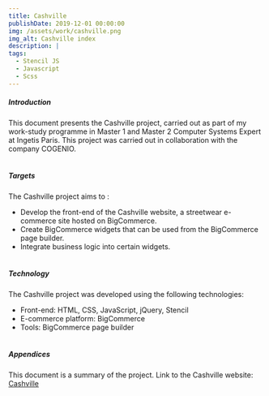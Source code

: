 ```yaml
---
title: Cashville
publishDate: 2019-12-01 00:00:00
img: /assets/work/cashville.png
img_alt: Cashville index
description: |
tags:
  - Stencil JS
  - Javascript
  - Scss
---
```


##### Introduction
This document presents the Cashville project, carried out as part of my work-study programme in Master 1 and Master 2 Computer Systems Expert at Ingetis Paris. This project was carried out in collaboration with the company COGENIO.
<br><br>

##### Targets
The Cashville project aims to :
- Develop the front-end of the Cashville website, a streetwear e-commerce site hosted on BigCommerce.
- Create BigCommerce widgets that can be used from the BigCommerce page builder.
- Integrate business logic into certain widgets.
<br><br>

##### Technology
The Cashville project was developed using the following technologies:
- Front-end: HTML, CSS, JavaScript, jQuery, Stencil
- E-commerce platform: BigCommerce
- Tools: BigCommerce page builder
<br><br>

##### Appendices
This document is a summary of the project.
Link to the Cashville website: [Cashville](https://www.cashville.fr/)
